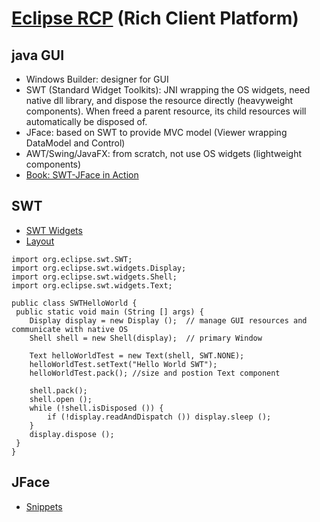 # [Eclipse RCP](https://wiki.eclipse.org/Rich_Client_Platform) (Rich Client Platform)

## java GUI
- Windows Builder: designer for GUI
- SWT (Standard Widget Toolkits): JNI wrapping the OS widgets, need native dll library, and dispose the resource directly (heavyweight components). When freed a parent resource, its child resources will automatically be disposed of.
- JFace: based on SWT to provide MVC model (Viewer wrapping DataModel and Control)
- AWT/Swing/JavaFX: from scratch, not use OS widgets (lightweight components)
- [Book: SWT-JFace in Action](https://www.manning.com/books/swt-jface-in-action)

## SWT
- [SWT Widgets](https://www.eclipse.org/swt/widgets/)
- [Layout]()
```
import org.eclipse.swt.SWT;
import org.eclipse.swt.widgets.Display;
import org.eclipse.swt.widgets.Shell;
import org.eclipse.swt.widgets.Text;

public class SWTHelloWorld {
 public static void main (String [] args) {
	Display display = new Display ();  // manage GUI resources and communicate with native OS
	Shell shell = new Shell(display);  // primary Window
	
	Text helloWorldTest = new Text(shell, SWT.NONE);
	helloWorldTest.setText("Hello World SWT");
	helloWorldTest.pack(); //size and postion Text component
	
	shell.pack();
	shell.open ();
	while (!shell.isDisposed ()) {
		if (!display.readAndDispatch ()) display.sleep ();
	}
	display.dispose ();
 }
}
```
## JFace
- [Snippets](https://wiki.eclipse.org/JFaceSnippets)
